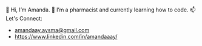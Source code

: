 👋 Hi, I’m Amanda.
🌱 I’m a pharmacist and currently learning how to code.
📫 Let's Connect:
- amandaay.aysma@gmail.com
- https://www.linkedin.com/in/amandaaay/

<!---
amandaay/amandaay is a ✨ special ✨ repository because its `README.md` (this file) appears on your GitHub profile.
You can click the Preview link to take a look at your changes.
--->
